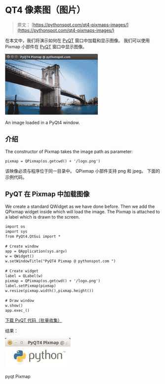 # QT4 像素图（图片）

> 原文： [https://pythonspot.com/qt4-pixmaps-images/](https://pythonspot.com/qt4-pixmaps-images/)

在本文中，我们将演示如何在 [PyQT](https://pythonspot.com/pyqt4/) 窗口中加载和显示图像。 我们可以使用 Pixmap 小部件在 [PyQT](https://pythonspot.com/pyqt4/) 窗口中显示图像。

![PyQt4-load-image](img/77d7b4598127e8b587d29da009865dde.jpg)

An image loaded in a PyQt4 window.

## 介绍

The constructor of Pixmap takes the image path as parameter:

```
pixmap = QPixmap(os.getcwd() + '/logo.png')

```

该映像必须与程序位于同一目录中。 QPixmap 小部件支持 png 和 jpeg。 下面的示例代码。

## PyQT 在 Pixmap 中加载图像

We create a standard QWidget as we have done before. Then we add the QPixmap widget inside which will load the image. The Pixmap is attached to a label which is drawn to the screen.

```
import os
import sys
from PyQt4.QtGui import *

# Create window
app = QApplication(sys.argv)
w = QWidget()
w.setWindowTitle("PyQT4 Pixmap @ pythonspot.com ")

# Create widget
label = QLabel(w)
pixmap = QPixmap(os.getcwd() + '/logo.png')
label.setPixmap(pixmap)
w.resize(pixmap.width(),pixmap.height())

# Draw window
w.show()
app.exec_()

```

[下载 PyQT 代码（批量收集）](https://pythonspot.com/python-qt-examples/)

结果：

![pyqt Pixmap](img/02ad7ee98094c1504dca8004682214e4.jpg)

pyqt Pixmap